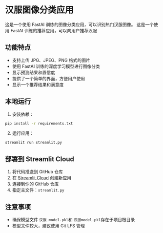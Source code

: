 # 汉服图像分类应用

这是一个使用 FastAI 训练的图像分类应用，可以识别热门汉服图像。
这是一个使用 FastAI 训练的推荐应用，可以向用户推荐汉服

## 功能特点

- 支持上传 JPG、JPEG、PNG 格式的图片
- 使用 FastAI 训练的深度学习模型进行图像分类
- 显示预测结果和置信度
- 提供了一个简单的界面，方便用户使用
- 显示一个推荐结果和满意度

## 本地运行

1. 安装依赖：
```bash
pip install -r requirements.txt
```

2. 运行应用：
```bash
streamlit run streamlit.py
```

## 部署到 Streamlit Cloud

1. 将代码推送到 GitHub 仓库
2. 在 [Streamlit Cloud](https://streamlit.io/cloud) 创建新应用
3. 连接到你的 GitHub 仓库
4. 指定主文件：`streamlit.py`

## 注意事项

- 确保模型文件 `汉服_model.pkl`和 `汉服model.pkl`存在于项目根目录
- 模型文件较大，建议使用 Git LFS 管理 
